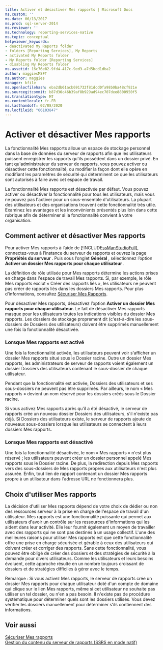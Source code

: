 ```yaml
---
title: Activer et désactiver Mes rapports | Microsoft Docs
ms.custom: ''
ms.date: 06/13/2017
ms.prod: sql-server-2014
ms.reviewer: ''
ms.technology: reporting-services-native
ms.topic: conceptual
helpviewer_keywords:
- deactivated My Reports folder
- folders [Reporting Services], My Reports
- activated My Reports folder
- My Reports folder [Reporting Services]
- disabling My Reports folder
ms.assetid: 16c76e82-9fd4-417c-9ed3-a7d5bcd1dba2
author: maggiesMSFT
ms.author: maggies
manager: kfile
ms.openlocfilehash: eba2db61acb691732f81dcd0fa98b0ba48cf921e
ms.sourcegitcommit: b87d36c46b39af8b929ad94ec707dee8800950f5
ms.translationtype: MT
ms.contentlocale: fr-FR
ms.lasthandoff: 02/08/2020
ms.locfileid: "66103847"
---
```

# <a name="enable-and-disable-my-reports"></a>Activer et désactiver Mes rapports
  La fonctionnalité Mes rapports alloue un espace de stockage personnel dans la base de données du serveur de rapports afin que les utilisateurs puissent enregistrer les rapports qu'ils possèdent dans un dossier privé. En tant qu'administrateur du serveur de rapports, vous pouvez activer ou désactiver cette fonctionnalité, ou modifier la façon dont elle opère en modifiant les paramètres de sécurité qui déterminent ce que les utilisateurs sont autorisés à faire avec cet espace de travail.  
  
 La fonctionnalité Mes rapports est désactivée par défaut. Vous pouvez activer ou désactiver la fonctionnalité pour tous les utilisateurs, mais vous ne pouvez pas l'activer pour un sous-ensemble d'utilisateurs. La plupart des utilisateurs et des organisations trouvent cette fonctionnalité très utile. Examinez les avantages et les inconvénients présentés plus loin dans cette rubrique afin de déterminer si la fonctionnalité convient à votre organisation.  
  
## <a name="how-to-enable-and-disable-my-reports"></a>Comment activer et désactiver Mes rapports  
 Pour activer Mes rapports à l’aide de [!INCLUDE[ssManStudioFull](../../includes/ssmanstudiofull-md.md)], connectez-vous à l’instance du serveur de rapports et ouvrez la page **Propriétés du serveur** . Puis sous l’onglet **Général** , sélectionnez l’option **Activer un dossier Mes rapports pour chaque utilisateur** .  
  
 La définition de rôle utilisée pour Mes rapports détermine les actions prises en charge dans l'espace de travail Mes rapports. Si, par exemple, le rôle Mes rapports exclut « Créer des rapports liés », les utilisateurs ne peuvent pas créer de rapports liés dans les dossiers Mes rapports. Pour plus d’informations, consultez [Sécuriser Mes Rapports](../security/secure-my-reports.md).  
  
 Pour désactiver Mes rapports, désactivez l’option **Activer un dossier Mes rapports pour chaque utilisateur**. Le fait de désactiver Mes rapports masque pour les utilisateurs toutes les indications visibles du dossier Mes rapports. Les dossiers de stockage proprement dit (c'est-à-dire les sous-dossiers de Dossiers des utilisateurs) doivent être supprimés manuellement une fois la fonctionnalité désactivée.  
  
### <a name="when-my-reports-is-activated"></a>Lorsque Mes rapports est activé  
 Une fois la fonctionnalité activée, les utilisateurs peuvent voir s'afficher un dossier Mes rapports situé sous le Dossier racine. Outre un dossier Mes rapports, les administrateurs de serveur de rapports voient également un dossier Dossiers des utilisateurs contenant le sous-dossier de chaque utilisateur.  
  
 Pendant que la fonctionnalité est activée, Dossiers des utilisateurs et ses sous-dossiers ne peuvent pas être supprimés. Par ailleurs, le nom « Mes rapports » devient un nom réservé pour les dossiers créés sous le Dossier racine.  
  
 Si vous activez Mes rapports après qu'il a été désactivé, le serveur de rapports crée un nouveau dossier Dossiers des utilisateurs, s'il n'existe pas déjà. Si Dossiers des utilisateurs existe, le serveur de rapports ajoute de nouveaux sous-dossiers lorsque les utilisateurs se connectent à leurs dossiers Mes rapports.  
  
### <a name="when-my-reports-is-deactivated"></a>Lorsque Mes rapports est désactivé  
 Une fois la fonctionnalité désactivée, le nom « Mes rapports » n'est plus réservé ; les utilisateurs peuvent créer un dossier personnel appelé Mes rapports sous le Dossier racine. De plus, la redirection depuis Mes rapports vers des sous-dossiers de Mes rapports propres aux utilisateurs n'est plus assurée. Enfin, tout lien de rapport contenant un dossier Mes rapports propre à un utilisateur dans l'adresse URL ne fonctionnera plus.  
  
## <a name="choosing-to-use-my-reports"></a>Choix d'utiliser Mes rapports  
 La décision d'utiliser Mes rapports dépend de votre choix de dédier ou non des ressources serveur à la prise en charge de l'espace de travail d'un utilisateur. Mes rapports est une fonctionnalité puissante qui permet aux utilisateurs d'avoir un contrôle sur les ressources d'informations qui les aident dans leur activité. Elle leur fournit également un moyen de travailler avec des rapports qui ne sont pas destinés à un usage collectif. L'une des meilleures raisons pour utiliser Mes rapports est que cette fonctionnalité offre une prise en charge sécurisée et gérable à ceux des utilisateurs qui doivent créer et corriger des rapports. Sans cette fonctionnalité, vous pouvez être obligé de créer des dossiers et des stratégies de sécurité à la demande pour divers utilisateurs. Comme les utilisateurs et leurs besoins évoluent, cette approche résulte en un nombre toujours croissant de dossiers et de stratégies difficiles à gérer avec le temps.  
  
 Remarque : Si vous activez Mes rapports, le serveur de rapports crée un dossier Mes rapports pour chaque utilisateur doté d'un compte de domaine qui clique sur le lien Mes rapports, même si cet utilisateur ne souhaite pas utiliser un tel dossier, ou n'en a pas besoin. Il n'existe pas de procédure systématique pour déterminer quels sont les dossiers utilisés. Vous devez vérifier les dossiers manuellement pour déterminer s'ils contiennent des informations.  
  
## <a name="see-also"></a>Voir aussi  
 [Sécuriser Mes rapports](../security/secure-my-reports.md)   
 [Gestion du contenu du serveur de rapports &#40;SSRS en mode natif&#41;](report-server-content-management-ssrs-native-mode.md)  
  
  
